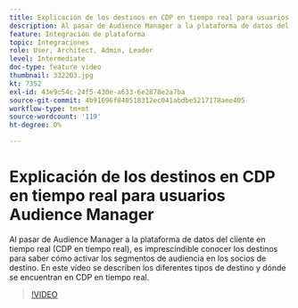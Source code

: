 ```yaml
---
title: Explicación de los destinos en CDP en tiempo real para usuarios Audience Manager
description: Al pasar de Audience Manager a la plataforma de datos del cliente en tiempo real (CDP en tiempo real), es imprescindible conocer los destinos para saber cómo activar los segmentos de audiencia en los socios de destino. En este vídeo se describen los diferentes tipos de destino y dónde se encuentran en CDP en tiempo real.
feature: Integración de plataforma
topic: Integraciones
role: User, Architect, Admin, Leader
level: Intermediate
doc-type: feature video
thumbnail: 332203.jpg
kt: 7352
exl-id: 43e9c54c-24f5-430e-a633-6e2878e2a7ba
source-git-commit: 4b91696f840518312ec041abdbe5217178aee405
workflow-type: tm+mt
source-wordcount: '119'
ht-degree: 0%

---
```


# Explicación de los destinos en CDP en tiempo real para usuarios Audience Manager

Al pasar de Audience Manager a la plataforma de datos del cliente en tiempo real (CDP en tiempo real), es imprescindible conocer los destinos para saber cómo activar los segmentos de audiencia en los socios de destino. En este vídeo se describen los diferentes tipos de destino y dónde se encuentran en CDP en tiempo real.

>[!VIDEO](https://video.tv.adobe.com/v/332203/?quality=12&learn=on)
